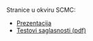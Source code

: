Stranice u okviru SCMC:

* [Prezentacija](https://blaza.github.io/scmc/scmc.html)
* [Testovi saglasnosti (pdf)](https://blaza.github.io/scmc/report.pdf)
